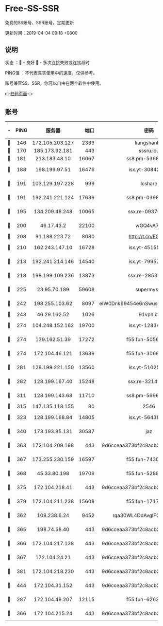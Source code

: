 # Free-SS-SSR

免费的SS账号、SSR账号，定期更新

更新时间：2019-04-04 09:18 +0800

## 说明

状态     ：🙂 - 良好 🙁 - 多次连接失败或连接超时

PING值   ：不代表真实使用中的速度，仅供参考。

账号兼容SS、SSR，你可以自由在两个软件中使用。

👉[扫码页面](https://liesauer.github.io/Free-SS-SSR/)👈

## 账号

|-|PING|服务器|端口|密码|加密方式|区域|
|:----:|:----:|:-----:|-----:|:----:|:----:|:----:|
|🙂|146|172.105.203.127|2333|liangshanbo|chacha20|JP|
|🙂|170|185.173.92.181|443|sssru.icu|rc4-md5|RU|
|🙂|181|213.183.48.10|16067|ss8.pm-53686627|rc4-md5|RU|
|🙂|188|198.199.97.51|16476|isx.yt-30842013|aes-256-cfb|US|
|🙂|191|103.129.197.228|999|lcshare|aes-256-cfb|US|
|🙂|191|192.241.221.124|17639|ss8.pm-03987287|aes-256-cfb|US|
|🙂|195|134.209.48.248|10065|ssx.re-09376526|aes-256-cfb|US|
|🙂|200|46.17.43.2|22100|wGQ4vA7D|aes-256-gcm|RU|
|🙂|208|91.188.223.72|8080|http://t.cn/EGJIyrl|rc4-md5|RU|
|🙂|210|162.243.147.10|16728|isx.yt-45155519|aes-256-cfb|US|
|🙂|213|192.241.214.146|14540|isx.yt-79957459|aes-256-cfb|US|
|🙂|218|198.199.109.236|13873|ssx.re-28539881|aes-256-cfb|US|
|🙂|225|23.95.70.189|59608|supermyssr|chacha20-ietf|US|
|🙂|242|198.255.103.62|8097|eIW0Dnk69454e6nSwuspv9DmS201tQ0D|aes-256-cfb|US|
|🙂|243|46.29.162.52|1026|91vpn.cf|rc4-md5|RU|
|🙂|274|104.248.152.162|19700|isx.yt-12834534|aes-256-cfb|SG|
|🙂|274|139.162.51.39|17272|f55.fun-50565009|aes-256-cfb|SG|
|🙂|274|172.104.46.121|13639|f55.fun-30697480|aes-256-cfb|SG|
|🙂|281|128.199.221.150|13560|isx.yt-51025089|aes-256-cfb|SG|
|🙂|282|128.199.167.40|15248|ssx.re-32149746|aes-256-cfb|SG|
|🙂|311|128.199.143.68|11710|ss8.pm-56960881|aes-256-cfb|SG|
|🙂|315|147.135.118.155|80|2546|chacha20|US|
|🙂|323|128.199.168.84|14805|isx.yt-56438950|aes-256-cfb|SG|
|🙂|340|173.193.85.131|30587|jaz|aes-256-cfb|US|
|🙂|363|172.104.209.198|443|9d6cceaa373bf2c8acb22e60b6a58be6|aes-256-cfb|US|
|🙂|367|173.255.230.159|16597|f55.fun-74305924|aes-256-cfb|US|
|🙂|368|45.33.80.198|19709|f55.fun-52889457|aes-256-cfb|US|
|🙂|375|172.104.218.41|443|9d6cceaa373bf2c8acb22e60b6a58be6|aes-256-cfb|US|
|🙂|379|172.104.211.238|15608|f55.fun-17178524|aes-256-cfb|US|
|🙂|362|109.238.6.24|9452|rqa30WL4DdAvgIFG6Fs3znzTa|aes-256-cfb|FR|
|🙂|365|198.74.58.40|443|9d6cceaa373bf2c8acb22e60b6a58be6|aes-256-cfb|US|
|🙂|366|172.104.217.138|443|9d6cceaa373bf2c8acb22e60b6a58be6|aes-256-cfb|US|
|🙂|367|172.104.24.21|443|9d6cceaa373bf2c8acb22e60b6a58be6|aes-256-cfb|US|
|🙂|381|172.104.218.230|443|9d6cceaa373bf2c8acb22e60b6a58be6|aes-256-cfb|US|
|🙂|444|172.104.31.152|443|9d6cceaa373bf2c8acb22e60b6a58be6|aes-256-cfb|US|
|🙁|287|172.104.49.207|12115|f55.fun-62631366|aes-256-cfb|SG|
|🙁|366|172.104.215.24|443|9d6cceaa373bf2c8acb22e60b6a58be6|aes-256-cfb|US|
